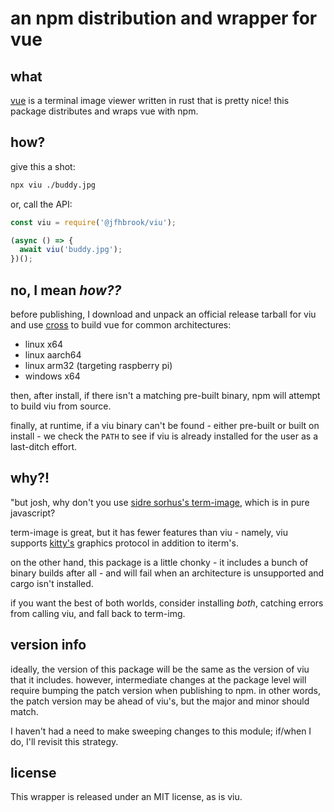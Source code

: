 # an npm distribution and wrapper for vue

## what

[vue](https://github.com/atanunq/viu) is a terminal image viewer written in
rust that is pretty nice! this package distributes and wraps vue with npm.

## how?

give this a shot:

```bash
npx viu ./buddy.jpg
```

or, call the API:

```js
const viu = require('@jfhbrook/viu');

(async () => {
  await viu('buddy.jpg');
})();
```

## no, I mean *how??*

before publishing, I download and unpack an official release tarball for viu and
use [cross](https://github.com/cross-rs/cross) to build vue for common
architectures:

- linux x64
- linux aarch64
- linux arm32 (targeting raspberry pi)
- windows x64

then, after install, if there isn't a matching pre-built binary, npm will
attempt to build viu from source.

finally, at runtime, if a viu binary can't be found - either pre-built or built
on install - we check the `PATH` to see if viu is already installed for the
user as a last-ditch effort.

## why?!

"but josh, why don't you use [sidre sorhus's term-image](https://github.com/sindresorhus/term-img),
which is in pure javascript?

term-image is great, but it has fewer features than viu - namely, viu supports
[kitty's](https://sw.kovidgoyal.net/kitty/graphics-protocol/) graphics protocol
in addition to iterm's.

on the other hand, this package is a little chonky - it includes a bunch of
binary builds after all - and will fail when an architecture is unsupported
and cargo isn't installed.

if you want the best of both worlds, consider installing *both*, catching
errors from calling viu, and fall back to term-img.

## version info

ideally, the version of this package will be the same as the version of viu
that it includes. however, intermediate changes at the package level will require
bumping the patch version when publishing to npm. in other words, the patch
version may be ahead of viu's, but the major and minor should match.

I haven't had a need to make sweeping changes to this module; if/when I do,
I'll revisit this strategy.

## license

This wrapper is released under an MIT license, as is viu.
